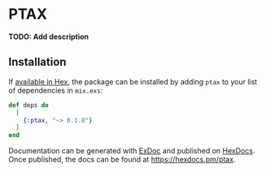# PTAX

**TODO: Add description**

## Installation

If [available in Hex](https://hex.pm/docs/publish), the package can be installed
by adding `ptax` to your list of dependencies in `mix.exs`:

```elixir
def deps do
  [
    {:ptax, "~> 0.1.0"}
  ]
end
```

Documentation can be generated with [ExDoc](https://github.com/elixir-lang/ex_doc)
and published on [HexDocs](https://hexdocs.pm). Once published, the docs can
be found at <https://hexdocs.pm/ptax>.

